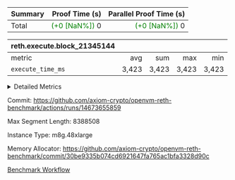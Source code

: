 | Summary | Proof Time (s) | Parallel Proof Time (s) |
|:---|---:|---:|
| Total | <span style='color: green'>(+0 [NaN%])</span> 0 | <span style='color: green'>(+0 [NaN%])</span> 0 |


| reth.execute.block_21345144 |||||
|:---|---:|---:|---:|---:|
|metric|avg|sum|max|min|
| `execute_time_ms     ` |  3,423 |  3,423 |  3,423 |  3,423 |



<details>
<summary>Detailed Metrics</summary>

| group | block_number | num_segments |
| --- | --- | --- |
| reth.execute.block_21345144 | 21345144 | 1 | 

| group | block_number | segment | execute_time_ms |
| --- | --- | --- | --- |
| reth.execute.block_21345144 | 21345144 | 0 | 3,423 | 

</details>


Commit: https://github.com/axiom-crypto/openvm-reth-benchmark/actions/runs/14673655859

Max Segment Length: 8388508

Instance Type: m8g.48xlarge

Memory Allocator: https://github.com/axiom-crypto/openvm-reth-benchmark/commit/30be9335b074cd6921647fa765ac1bfa3328d90c

[Benchmark Workflow]()
